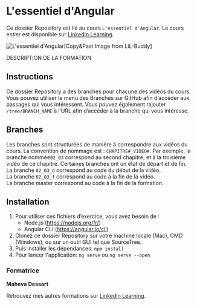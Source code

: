 # L'essentiel d'Angular

Ce dossier Repository est lié au cours `L'essentiel d'Angular`. Le cours entier est disponible sur [LinkedIn Learning][lil-course-url].

![L'essentiel d'Angular][lil-thumbnail-url][Copy&Past Image from LiL-Buddy] 

DESCRIPTION DE LA FORMATION

## Instructions

Ce dossier Repository a des branches pour chacune des vidéos du cours. Vous pouvez utiliser le menu des Branches sur GitHub afin d’accéder aux passages qui vous intéressent. Vous pouvez également rajouter `/tree/BRANCH_NAME` à l’URL afin d’accéder à la branche qui vous intéresse. 

## Branches

Les branches sont structurées de manière à correspondre aux vidéos du cours. La convention de nommage est : `CHAPITRE#_VIDEO#`. Par exemple, la branche nommée`02_03` correspond au second chapitre, et à la troisième vidéo de ce chapitre. Certaines branches ont un état de départ et de fin.  
La branche `02_03_d` correspond au code du début de la vidéo.  
La branche `02_03_f` correspond au code à la fin de la vidéo.  
La branche master correspond au code à la fin de la formation. 

## Installation

1. Pour utiliser ces fichiers d’exercice, vous avez besoin de : 
   - Node.js (https://nodejs.org/fr/)
   - Angular CLI (https://angular.io/cli)
2. Clonez ce dossier Repository sur votre machine locale (Mac), CMD (Windows), ou sur un outil GUI tel que SourceTree. 
3. Puis installer les dépendances: 
   ``npm install``
4. Pour lancer l'application: 
``ng serve`` ou ``ng serve --open``


### Formatrice

**Maheva Dessart** 

 Retrouvez mes autres formations sur [LinkedIn Learning](https://www.linkedin.com/learning/instructors/maheva-dessart).

[0]: # (Replace these placeholder URLs with actual course URLs)
[lil-course-url]: https://www.linkedin.com/learning/building-a-graphql-project-with-react-js
[lil-thumbnail-url]: https://cdn.lynda.com/course/2875095/2875095-1615224395432-16x9.jpg
[lil-URL-trainer]: https://

[1]: # (End of FR-Instruction ###############################################################################################)
